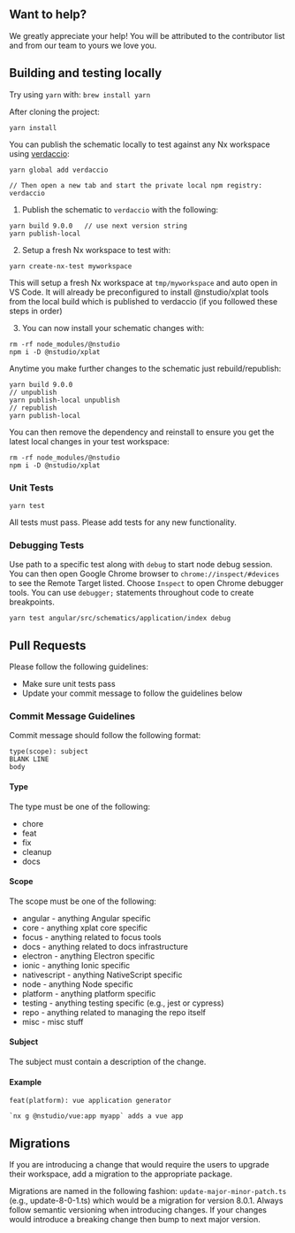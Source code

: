 ## Want to help?

We greatly appreciate your help! You will be attributed to the contributor list and from our team to yours we love you.

## Building and testing locally

Try using `yarn` with: `brew install yarn`

After cloning the project:

```
yarn install
```

You can publish the schematic locally to test against any Nx workspace using [verdaccio](https://www.npmjs.com/package/verdaccio):

```
yarn global add verdaccio

// Then open a new tab and start the private local npm registry:
verdaccio
```

1. Publish the schematic to `verdaccio` with the following:

```
yarn build 9.0.0   // use next version string
yarn publish-local
```

2. Setup a fresh Nx workspace to test with:

```
yarn create-nx-test myworkspace
```

This will setup a fresh Nx workspace at `tmp/myworkspace` and auto open in VS Code. It will already be preconfigured to install @nstudio/xplat tools from the local build which is published to verdaccio (if you followed these steps in order)

3. You can now install your schematic changes with:

```
rm -rf node_modules/@nstudio
npm i -D @nstudio/xplat
```

Anytime you make further changes to the schematic just rebuild/republish:

```
yarn build 9.0.0
// unpublish
yarn publish-local unpublish
// republish
yarn publish-local
```

You can then remove the dependency and reinstall to ensure you get the latest local changes in your test workspace:

```
rm -rf node_modules/@nstudio
npm i -D @nstudio/xplat
```

### Unit Tests

```
yarn test
```

All tests must pass. Please add tests for any new functionality.

### Debugging Tests

Use path to a specific test along with `debug` to start node debug session.
You can then open Google Chrome browser to `chrome://inspect/#devices` to see the Remote Target listed. Choose `Inspect` to open Chrome debugger tools. You can use `debugger;` statements throughout code to create breakpoints.

```
yarn test angular/src/schematics/application/index debug
```

## Pull Requests

Please follow the following guidelines:

- Make sure unit tests pass
- Update your commit message to follow the guidelines below

### Commit Message Guidelines

Commit message should follow the following format:

```
type(scope): subject
BLANK LINE
body
```

#### Type

The type must be one of the following:

- chore
- feat
- fix
- cleanup
- docs

#### Scope

The scope must be one of the following:

- angular - anything Angular specific
- core - anything xplat core specific
- focus - anything related to focus tools
- docs - anything related to docs infrastructure
- electron - anything Electron specific
- ionic - anything Ionic specific
- nativescript - anything NativeScript specific
- node - anything Node specific
- platform - anything platform specific
- testing - anything testing specific (e.g., jest or cypress)
- repo - anything related to managing the repo itself
- misc - misc stuff

#### Subject

The subject must contain a description of the change.

#### Example

```
feat(platform): vue application generator

`nx g @nstudio/vue:app myapp` adds a vue app
```

## Migrations

If you are introducing a change that would require the users to upgrade their workspace, add a migration to the appropriate package.

Migrations are named in the following fashion: `update-major-minor-patch.ts` (e.g., update-8-0-1.ts) which would be a migration for version 8.0.1. Always follow semantic versioning when introducing changes. If your changes would introduce a breaking change then bump to next major version.
